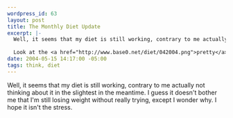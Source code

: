 ```yaml
--- 
wordpress_id: 63
layout: post
title: The Monthly Diet Update
excerpt: |-
  Well, it seems that my diet is still working, contrary to me actually not thinking about it in the slightest in the meantime.  I guess it doesn&apos;t bother me that I'm still losing weight without really trying, except I wonder why.   I hope it isn't the stress.
  
  Look at the <a href="http://www.base0.net/diet/042004.png">pretty</a><a href="http://www.base0.net/diet/dietgraph.png">graphs</a>.
date: 2004-05-15 14:17:00 -05:00
tags: think, diet
---
```

Well, it seems that my diet is still working, contrary to me actually not thinking about it in the slightest in the meantime.  I guess it doesn't bother me that I'm still losing weight without really trying, except I wonder why.   I hope it isn't the stress.
